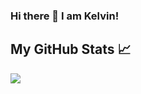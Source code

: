 
### Hi there 👋 I am Kelvin!



## My GitHub Stats &#x1f4c8;

<a href="https://github.com/kelvinninja1/kelvinninja1">
  <img align="center" src="https://github-readme-stats.vercel.app/api?username=kelvinninja1&hide=html&count_private=true&show_icons=true&title_color=ffffff&text_color=c9cacc&icon_color=2bbc8a&bg_color=1d1f21" />
  
 <!-- [![Top Langs](https://github-readme-stats.vercel.app/api/top-langs/?username=kelvinninja1&langs_count=6)](https://github.com/kelvinninja1/kelvinninja1) -->
</a>

